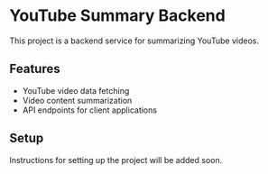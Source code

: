 # YouTube Summary Backend

This project is a backend service for summarizing YouTube videos.

## Features
- YouTube video data fetching
- Video content summarization
- API endpoints for client applications

## Setup
Instructions for setting up the project will be added soon. 